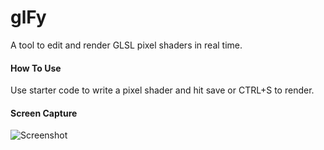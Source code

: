 # glFy
A tool to edit and render GLSL pixel shaders in real time.

#### How To Use
Use starter code to write a pixel shader and hit save or CTRL+S to render.

#### Screen Capture  
  ![Screenshot](http://i.imgur.com/sK76wvE.jpg "Screenshot0")
  
  
